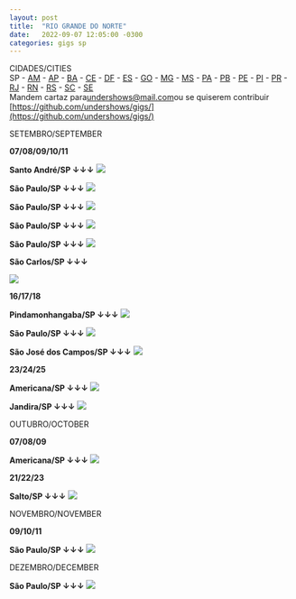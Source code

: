 ```yaml
---
layout: post
title:  "RIO GRANDE DO NORTE"
date:   2022-09-07 12:05:00 -0300
categories: gigs sp
---
```


CIDADES/CITIES  
SP - [AM](am.html) - [AP](ap.html) - [BA](ba.html) - [CE](ce.html) - [DF](df.html) - [ES](es.html) - [GO](go.html) - [MG](mg.html) - [MS](ms.html) - [PA](pa.html) - [PB](pb.html) - [PE](pe.html) - [PI](pi.html) - [PR](pr.html) - [RJ](rj.html) - [RN](rn.html) - [RS](rs.html) - [SC](sc.html) - [SE](se.html)  
Mandem cartaz para[undershows@mail.com](mailto:undershows@mail.com)ou se quiserem contribuir [https://github.com/undershows/gigs/](https://github.com/undershows/gigs/)  

SETEMBRO/SEPTEMBER

**07/08/09/10/11**

**Santo André/SP ↓↓↓**
![](/images/setembro/9/305829825_550436326845510_1830462716210479005_n.jpg)  

**São Paulo/SP ↓↓↓**
![](/images/setembro/2/20220906alvarodutra.jpeg)  

**São Paulo/SP ↓↓↓**
![](/images//setembro/2/305624484_5514172165287562_342549847520711258_n.jpeg)  

**São Paulo/SP ↓↓↓**
![](/images//setembro/2/291029213_5210454445716695_666622536678680301_n.jpeg)  

**São Paulo/SP ↓↓↓**
![](/images//setembro/2/FB_IMG_1658447148283.jpg)  

**São Carlos/SP ↓↓↓**

![](/images//setembro/2/FB_IMG_1660344982839.jpg)  

**16/17/18**

**Pindamonhangaba/SP ↓↓↓**
![](/images//setembro/3/292267174_2139959962848023_8053707424882236596_n.jpeg)  

**São Paulo/SP ↓↓↓**
![](/images//setembro/3/batto.jpeg)

**São José dos Campos/SP ↓↓↓**
![](/images//setembro/3/301162267_10217238871764168_3246839100138612607_n.jpeg)  

**23/24/25**

**Americana/SP ↓↓↓**
![](/images//setembro/4/FB_IMG_1657326694519.jpg)

**Jandira/SP ↓↓↓**
![](/images//setembro/4/298560404_583321723319819_1404414892148288407_n.jpg)

OUTUBRO/OCTOBER

**07/08/09**

**Americana/SP ↓↓↓**
![](/images//outubro/2/FB_IMG_1658450543843.jpg)

**21/22/23**

**Salto/SP ↓↓↓**
![](/images//outubro/4/294352532_3342594512727165_6347670603030075604_n.jpeg)  

NOVEMBRO/NOVEMBER

**09/10/11**

**São Paulo/SP ↓↓↓**
![](/images//novembro/1/301564568_5377445312336806_7059188663771385241_n.jpeg)  

DEZEMBRO/DECEMBER

**São Paulo/SP ↓↓↓**
![](/images//dezembro/1/298669538_5310200445723798_931381139952651509_n.jpg)